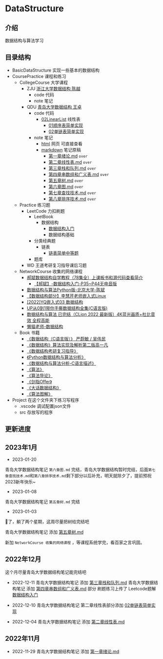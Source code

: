 # DataStructure

## 介绍

数据结构与算法学习

## 目录结构

- BasicDataStructure 实现一些基本的数据结构
- CoursePractice 课程和练习
  - CollegeCourse 大学课程
    - ZJU [浙江大学数据结构 陈越](https://www.bilibili.com/video/BV1Kb41127fT/)
      - code 代码
      - note 笔记
    - QDU [青岛大学数据结构 王卓](https://www.bilibili.com/video/BV1nJ411V7bd/)
      - code 代码
        - [02LinearList](https://github.com/star-air/DataStructure/tree/main/CoursePractice/CollegeCourse/QDU/code/02LinearList) 线性表
          - [01顺序表简单实现](https://github.com/star-air/DataStructure/tree/main/CoursePractice/CollegeCourse/QDU/code/02LinearList/01%E9%A1%BA%E5%BA%8F%E8%A1%A8%E7%AE%80%E5%8D%95%E5%AE%9E%E7%8E%B0)
          - [02单链表简单实现](https://github.com/star-air/DataStructure/tree/main/CoursePractice/CollegeCourse/QDU/code/02LinearList/02%E5%8D%95%E9%93%BE%E8%A1%A8%E7%AE%80%E5%8D%95%E5%AE%9E%E7%8E%B0)
      - note 笔记
        - [html](https://github.com/star-air/DataStructure/tree/main/CoursePractice/CollegeCourse/QDU/note/html) 网页 可直接查看
        - [markdown](https://github.com/star-air/DataStructure/tree/main/CoursePractice/CollegeCourse/QDU/note/markdown) 笔记原稿
          - [第一章绪论.md](https://github.com/star-air/DataStructure/blob/main/CoursePractice/CollegeCourse/QDU/note/markdown/01%E7%AC%AC%E4%B8%80%E7%AB%A0%E7%BB%AA%E8%AE%BA.md) `over` 
          - [第二章线性表.md](https://github.com/star-air/DataStructure/blob/main/CoursePractice/CollegeCourse/QDU/note/markdown/02%E7%AC%AC%E4%BA%8C%E7%AB%A0%E7%BA%BF%E6%80%A7%E8%A1%A8.md) `over`
          - [第三章栈和队列.md](https://github.com/star-air/DataStructure/blob/main/CoursePractice/CollegeCourse/QDU/note/markdown/03%E7%AC%AC%E4%B8%89%E7%AB%A0%E6%A0%88%E5%92%8C%E9%98%9F%E5%88%97.md) `over` 
          - [第四章串数组和广义表.md](https://github.com/star-air/DataStructure/blob/main/CoursePractice/CollegeCourse/QDU/note/markdown/04%E7%AC%AC%E5%9B%9B%E7%AB%A0%E4%B8%B2%E6%95%B0%E7%BB%84%E5%92%8C%E5%B9%BF%E4%B9%89%E8%A1%A8.md) `over`
          - [第五章树.md](https://github.com/star-air/DataStructure/blob/main/CoursePractice/CollegeCourse/QDU/note/markdown/05%E7%AC%AC%E4%BA%94%E7%AB%A0%E6%A0%91.md) `over`
          - [第六章图.md](https://github.com/star-air/DataStructure/blob/main/CoursePractice/CollegeCourse/QDU/note/markdown/06%E7%AC%AC%E5%85%AD%E7%AB%A0%E5%9B%BE.md) `over`
          - [第七章查找技术.md](https://github.com/star-air/DataStructure/blob/main/CoursePractice/CollegeCourse/QDU/note/markdown/07%E7%AC%AC%E4%B8%83%E7%AB%A0%E6%9F%A5%E6%89%BE%E6%8A%80%E6%9C%AF.md) `over`
          - [第八章排序技术.md](https://github.com/star-air/DataStructure/blob/main/CoursePractice/CollegeCourse/QDU/note/markdown/08%E7%AC%AC%E5%85%AB%E7%AB%A0%E6%8E%92%E5%BA%8F%E6%8A%80%E6%9C%AF.md) `over`
  - Practice 练习题
    - LeetCode 力扣刷题
      - LeetBook 
        - 数据结构
          - [数据结构入门](https://github.com/star-air/DataStructure/tree/main/CoursePractice/Practice/LeetCode/LeetBook/%E6%95%B0%E6%8D%AE%E7%BB%93%E6%9E%84%E5%85%A5%E9%97%A8)
          - 数据结构基础
      - 分类经典题
        - 链表
          - [链表简单中等题](https://github.com/star-air/DataStructure/tree/main/CoursePractice/Practice/LeetCode/%E5%88%86%E7%B1%BB%E7%BB%8F%E5%85%B8%E9%A2%98/%E9%93%BE%E8%A1%A8/%E9%93%BE%E8%A1%A8%E7%AE%80%E5%8D%95%E4%B8%AD%E7%AD%89%E9%A2%98)
      - 题库
    - WD 王道考研复习指导课后习题
  - NetworkCourse 收集的网络课程
    - [郝斌数据结构自学教程（78集全）上课板书和源代码查看简介](https://www.bilibili.com/video/BV1vT411P7ao/)
      - [【郝斌】-数据结构入门-P35~P44无电音版](https://www.bilibili.com/video/BV1oQ4y1A7oX/)
    - [数据结构与算法Python版-北京大学-陈斌](https://www.bilibili.com/video/BV1gy4y1E7M5/)
    - [【数据结构部分】李慧芹老师嵌入式Linux](https://www.bilibili.com/video/BV1zY4y1e7z3/)
    - [[2022]YQ嵌入式03 数据结构](https://www.bilibili.com/video/BV16R4y1y7FC)
    - [UP从0到1带你手撕数据结构全集(C语言版)](https://www.bilibili.com/video/BV1W64y1z7jh)
    - [数据结构与算法 已完结（CLion 2022 最新版）4K蓝光画质+杜比音效 全程高能](https://www.bilibili.com/video/BV13W4y127Ey)
    - [懒猫老师-数据结构](https://www.bilibili.com/video/BV1PJ411J7fk/)
  - Book 书籍
    - [《数据结构（C语言版）》 严蔚敏 / 吴伟民](https://book.douban.com/subject/24699581/)
    - [《数据结构》算法实现及解析第二版高一凡](https://book.douban.com/subject/1232045/)
    - [《数据结构考研复习指导》](https://book.douban.com/subject/34951478/)
    - [《Python数据结构与算法分析》](https://book.douban.com/subject/34785178/)
    - [《数据结构与算法分析-C语言描述》](https://book.douban.com/subject/1139426/)
    - [《算法》](https://book.douban.com/subject/19952400/)
    - [《算法导论》](https://book.douban.com/subject/20432061/)
    - [《剑指Offer》](https://book.douban.com/subject/27008702/)
    - [《大话数据结构》](https://book.douban.com/subject/6424904/)
    - [《算法图解》](https://book.douban.com/subject/26979890/)
- Project 在这个文件夹下练习写程序
  - .vscode 调试配置json文件
  - src 存放写的程序


## 更新进度

## 2023年1月

- 2023-01-20

青岛大学数据结构笔记 `第六章图.md` 完结，青岛大学数据结构暂时完结，后面`第七章查找技术.md`和`第八章排序技术.md`剩下部分以后补充，明天就除夕了，提前预祝2023新年快乐~

- 2023-01-08

青岛大学数据结构笔记 `第五章树.md` 完结

- 2023-01-03

🐏了，躺了两个星期，这周尽量把树给完结吧

青岛大学数据结构笔记 添加 [第五章树.md](https://github.com/star-air/DataStructure/blob/main/CoursePractice/CollegeCourse/QDU/note/markdown/05%E7%AC%AC%E4%BA%94%E7%AB%A0%E6%A0%91.md)

新加 `NetworkCourse 收集的网络课程` ，等课程系统学完，看百家之言巩固。

## 2022年12月

这个月尽量青岛大学数据结构笔记能完结吧


- 2022-12-11
青岛大学数据结构笔记 添加 [第三章栈和队列.md](https://github.com/star-air/DataStructure/blob/main/CoursePractice/CollegeCourse/QDU/note/markdown/03%E7%AC%AC%E4%B8%89%E7%AB%A0%E6%A0%88%E5%92%8C%E9%98%9F%E5%88%97.md)
青岛大学数据结构笔记 添加 [第四章串数组和广义表.md](https://github.com/star-air/DataStructure/blob/main/CoursePractice/CollegeCourse/QDU/note/markdown/04%E7%AC%AC%E5%9B%9B%E7%AB%A0%E4%B8%B2%E6%95%B0%E7%BB%84%E5%92%8C%E5%B9%BF%E4%B9%89%E8%A1%A8.md) 部分
刷题练习上传了 Leetcode题解 [数据结构入门](https://github.com/star-air/DataStructure/tree/main/CoursePractice/Practice/LeetCode/LeetBook/%E6%95%B0%E6%8D%AE%E7%BB%93%E6%9E%84%E5%85%A5%E9%97%A8)

- 2022-12-10 
青岛大学数据结构笔记 第二章线性表部分添加 [02单链表简单实现](https://github.com/star-air/DataStructure/tree/main/CoursePractice/CollegeCourse/QDU/code/02LinearList/02%E5%8D%95%E9%93%BE%E8%A1%A8%E7%AE%80%E5%8D%95%E5%AE%9E%E7%8E%B0)


- 2022-12-04 
青岛大学数据结构笔记 添加 [第二章线性表.md](https://github.com/star-air/DataStructure/blob/main/CoursePractice/CollegeCourse/QDU/note/markdown/02%E7%AC%AC%E4%BA%8C%E7%AB%A0%E7%BA%BF%E6%80%A7%E8%A1%A8.md)


## 2022年11月

- 2022-11-29
青岛大学数据结构笔记 添加 [第一章绪论.md](https://github.com/star-air/DataStructure/blob/main/CoursePractice/CollegeCourse/QDU/note/markdown/01%E7%AC%AC%E4%B8%80%E7%AB%A0%E7%BB%AA%E8%AE%BA.md)



